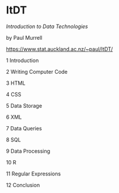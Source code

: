 # ItDT

*Introduction to Data Technologies*

by Paul Murrell

https://www.stat.auckland.ac.nz/~paul/ItDT/

1 Introduction  

2 Writing Computer Code

3 HTML  

4 CSS

5 Data Storage

6 XML  

7 Data Queries  

8 SQL

9 Data Processing  

10 R 

11 Regular Expressions  

12 Conclusion
